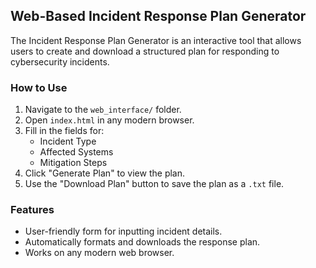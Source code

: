 ## Web-Based Incident Response Plan Generator

The Incident Response Plan Generator is an interactive tool that allows users to create and download a structured plan for responding to cybersecurity incidents.

### How to Use
1. Navigate to the `web_interface/` folder.
2. Open `index.html` in any modern browser.
3. Fill in the fields for:
   - Incident Type
   - Affected Systems
   - Mitigation Steps
4. Click "Generate Plan" to view the plan.
5. Use the "Download Plan" button to save the plan as a `.txt` file.

### Features
- User-friendly form for inputting incident details.
- Automatically formats and downloads the response plan.
- Works on any modern web browser.
